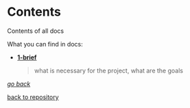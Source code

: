 # Contents

Contents of all docs

What you can find in docs:
- **[1-brief](1-brief.md)**
    >what is necessary for the project, what are the goals


*[go back](../README.md)*

[back to repository](https://github.com/KacperKotlewski/portfolio)

